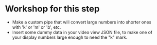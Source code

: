 # Workshop for this step

* Make a custom pipe that will convert large numbers into shorter ones
  with 'k' or 'm' or 'b', etc.
* Insert some dummy data in your video view JSON file, to make one of
  your display numbers large enough to need the "k" mark.
